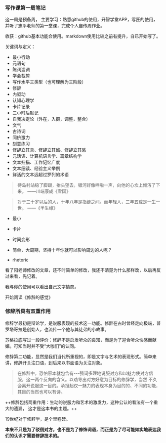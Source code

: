 ### 写作课第一周笔记


这一周是预备周， 主要学习：熟悉github的使用，开智学堂APP，写匠的使用，并听了志平老师的第一堂课，完成个人自传周作业。


收获：github基本功能会使用。markdown使用比较之前有提升，自已开始写了。

关键词与定义：

- 最小行动
- 元语句
- 陈词滥调
- 学会裁剪
- 写作水平三类型（也可理解为三阶段）
- 修辞
- 内驱动
- 认知心理学
- 卡片记录
- 三小时后默记
- 自我决定论（外在，入摄，调整，整合）
- 文气
- 古诗词
- 同侪激力
- 刻意练习
- 修辞立其真、修辞立其诚、修辞立其感
- 元话语、计算机语言学、篇章结构学
- 文本扫描、工作记忆广度
- 文本细读、经验主义举例
- 鲜活的文本远超过罗列的术语

> 待岛村站稳了脚跟，抬头望去，银河好像哗啦⼀声，向他的⼼坎上倾泻了下来。
——川端康成《雪国》

> 对于三⼗岁以后的⼈，⼗年⼋年是指缝之间。⽽年轻⼈，三年五载是⼀⽣⼀世。
——《半⽣缘》

- 最小
- 卡片
- 时间变形

- 简单，大周期，坚持十年你就可以影响周边的人呢？
- rhetoric

看了阳老师修改的文章，还不时简单的修改，我还不清楚为什么那样改，以后再反过来看，先记着。

我与你的使用可以看出自己文字情商。

开始阅读《修辞的感觉》

### 修辞所具有双重作用

修辞学最初是辩论学，是说服表现的技术这一功能。修辞在古时曾经走向极端，普罗塔哥拉是创始人，也流传一个他与其徒弟的小故事。


苏格拉底写过一段评价：修辞不是启发听众的良知，而是为了迎合听众快感而献媚。可知当时并不受“大咖们”的认同。

修辞第二功能，显然是我们当代所重视的，即是文字与艺术的表现形式。简单来讲，修辞开关注口语，到后来以书面语为关注对象。

> 在修辞中，恐怕原本就包含有---强词多理地说服对方和以魅力使对方信服，这一两个反向的含义。以劝导出对方好意为目标的修辞学，当然 不久会离开说服这一目的。承担起仅一魅力的表现本身为目的的、不同的功能，其目的当然也可以有诗。

++修辞包括两重作用：生动的说服力和艺术的激发力，这种公认的看法有一个重大的遗漏， 这才是这本书的主题。++


19世纪对于修辞学，是个里程碑。

**本来不只是为了驳倒对方，也不是为了修饰词语，而正是为了尽可能如实地表达我们的认识才需要修辞技术的。**






















